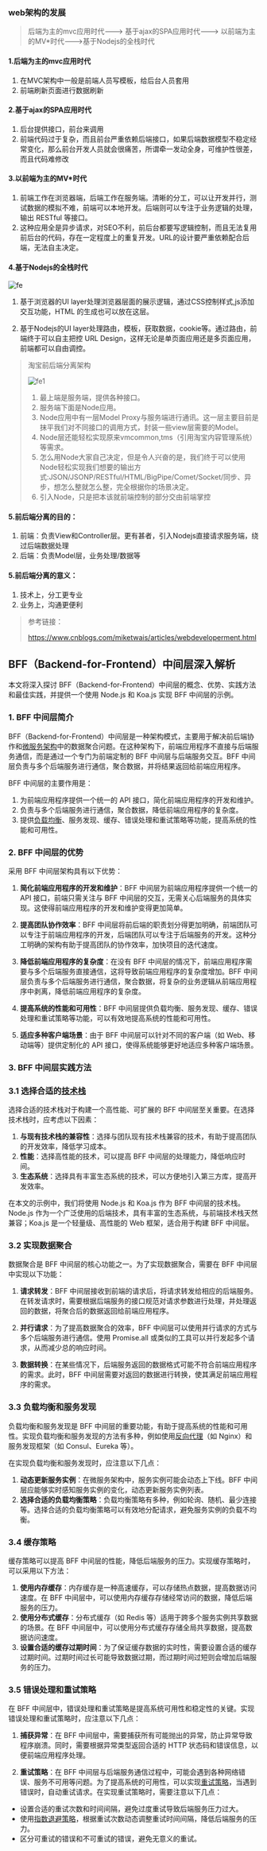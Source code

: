 ### web架构的发展

> 后端为主的mvc应用时代---> 基于ajax的SPA应用时代---> 以前端为主的MV*时代--->基于Nodejs的全栈时代

#### 1.后端为主的mvc应用时代

1. 在MVC架构中一般是前端人员写模板，给后台人员套用
2. 前端刷新页面进行数据刷新

#### 2.基于ajax的SPA应用时代

1. 后台提供接口，前台来调用
2. 前端代码过于复杂，而且前台严重依赖后端接口，如果后端数据模型不稳定经常变化，那么前台开发人员就会很痛苦，所谓牵一发动全身，可维护性很差，而且代码难修改

#### 3.以前端为主的MV*时代

1. 前端工作在浏览器端，后端工作在服务端。清晰的分工，可以让开发并行，测试数据的模拟不难，前端可以本地开发。后端则可以专注于业务逻辑的处理，输出 RESTful 等接口。
2. 这种应用全是异步请求，对SEO不利，前后台都要写逻辑控制，而且无法复用前后台的代码，存在一定程度上的重复开发。URL的设计要严重依赖配合后端，无法自主决定。

#### 4.基于Nodejs的全栈时代

![fe](../../../bbNote/image/fe.jpg)

1. 基于浏览器的UI layer处理浏览器层面的展示逻辑，通过CSS控制样式,js添加交互功能，HTML 的生成也可以放在这层。

2. 基于Nodejs的UI layer处理路由，模板，获取数据，cookie等。通过路由，前端终于可以自主把控 URL Design，这样无论是单页面应用还是多页面应用，前端都可以自由调控。

> 淘宝前后端分离架构
>
> ![fe1](../../../bbNote/image/fe1.jpg)
>
> 1. 最上端是服务端，提供各种接口。
> 2. 服务端下面是Node应用。
> 3. Node应用中有一层Model Proxy与服务端进行通讯。这一层主要目前是抹平我们对不同接口的调用方式，封装一些view层需要的Model。
> 4. Node层还能轻松实现原来vmcommon,tms（引用淘宝内容管理系统）等需求。
> 5. 怎么用Node大家自己决定，但是令人兴奋的是，我们终于可以使用Node轻松实现我们想要的输出方式:JSON/JSONP/RESTful/HTML/BigPipe/Comet/Socket/同步、异步，想怎么整就怎么整，完全根据你的场景决定。
> 6. 引入Node，只是把本该就前端控制的部分交由前端掌控

#### 5.前后端分离的目的：

1. 前端：负责View和Controller层。更有甚者，引入Nodejs直接请求服务端，绕过后端数据处理
2.  后端：负责Model层，业务处理/数据等

#### 5.前后端分离的意义：

1.  技术上，分工更专业
2. 业务上，沟通更便利



> 参考链接：
>
> https://www.cnblogs.com/miketwais/articles/webdeveloperment.html

## BFF（Backend-for-Frontend）中间层深入解析

本文将深入探讨 BFF（Backend-for-Frontend）中间层的概念、优势、实践方法和最佳实践，并提供一个使用 Node.js 和 Koa.js 实现 BFF 中间层的示例。

### 1. BFF 中间层简介

BFF（Backend-for-Frontend）中间层是一种架构模式，主要用于解决前后端协作和[微服务架构](https://www.zhihu.com/search?q=微服务架构&search_source=Entity&hybrid_search_source=Entity&hybrid_search_extra={"sourceType"%3A"answer"%2C"sourceId"%3A2954690259})中的数据聚合问题。在这种架构下，前端应用程序不直接与后端服务通信，而是通过一个专门为前端定制的 BFF 中间层与后端服务交互。BFF 中间层负责与多个后端服务进行通信，聚合数据，并将结果返回给前端应用程序。

BFF 中间层的主要作用是：

1. 为前端应用程序提供一个统一的 API 接口，简化前端应用程序的开发和维护。
2. 负责与多个后端服务进行通信，聚合数据，降低前端应用程序的复杂度。
3. 提供[负载均衡](https://www.zhihu.com/search?q=负载均衡&search_source=Entity&hybrid_search_source=Entity&hybrid_search_extra={"sourceType"%3A"answer"%2C"sourceId"%3A2954690259})、服务发现、缓存、错误处理和重试策略等功能，提高系统的性能和可用性。

### 2. BFF 中间层的优势

采用 BFF 中间层架构具有以下优势：

1. **简化前端应用程序的开发和维护**：BFF 中间层为前端应用程序提供一个统一的 API 接口，前端只需关注与 BFF 中间层的交互，无需关心后端服务的具体实现。这使得前端应用程序的开发和维护变得更加简单。
2. **提高团队协作效率**：BFF 中间层将前后端的职责划分得更加明确，前端团队可以专注于前端应用程序的开发，后端团队可以专注于后端服务的开发。这种分工明确的架构有助于提高团队的协作效率，加快项目的迭代速度。
   
3. **降低前端应用程序的复杂度**：在没有 BFF 中间层的情况下，前端应用程序需要与多个后端服务直接通信，这将导致前端应用程序的复杂度增加。BFF 中间层负责与多个后端服务进行通信，聚合数据，将复杂的业务逻辑从前端应用程序中剥离，降低前端应用程序的复杂度。
   
4. **提高系统的性能和可用性**：BFF 中间层提供负载均衡、服务发现、缓存、错误处理和重试策略等功能，可以有效地提高系统的性能和可用性。
5. **适应多种客户端场景**：由于 BFF 中间层可以针对不同的客户端（如 Web、移动端等）提供定制化的 API 接口，使得系统能够更好地适应多种客户端场景。

### 3. BFF 中间层实践方法

### 3.1 选择合适的[技术栈](https://www.zhihu.com/search?q=技术栈&search_source=Entity&hybrid_search_source=Entity&hybrid_search_extra={"sourceType"%3A"answer"%2C"sourceId"%3A2954690259})

选择合适的技术栈对于构建一个高性能、可扩展的 BFF 中间层至关重要。在选择技术栈时，应考虑以下因素：

1. **与现有技术栈的兼容性**：选择与团队现有技术栈兼容的技术，有助于提高团队的开发效率，降低学习成本。
2. **性能**：选择高性能的技术，可以提高 BFF 中间层的处理能力，降低响应时间。
3. **生态系统**：选择具有丰富生态系统的技术，可以方便地引入第三方库，提高开发效率。

在本文的示例中，我们将使用 Node.js 和 Koa.js 作为 BFF 中间层的技术栈。Node.js 作为一个广泛使用的后端技术，具有丰富的生态系统，与前端技术栈天然兼容；Koa.js 是一个轻量级、高性能的 Web 框架，适合用于构建 BFF 中间层。

### 3.2 实现数据聚合

数据聚合是 BFF 中间层的核心功能之一。为了实现数据聚合，需要在 BFF 中间层中实现以下功能：

1. **请求转发**：BFF 中间层接收到前端的请求后，将请求转发给相应的后端服务。在转发请求时，需要根据后端服务的接口规范对请求参数进行处理，并处理返回的数据，将聚合后的数据返回给前端应用程序。
   
2. **并行请求**：为了提高数据聚合的效率，BFF 中间层可以使用并行请求的方式与多个后端服务进行通信。使用 Promise.all 或类似的工具可以并行发起多个请求，从而减少总的响应时间。
   
3. **数据转换**：在某些情况下，后端服务返回的数据格式可能不符合前端应用程序的需求。此时，BFF 中间层需要对返回的数据进行转换，使其满足前端应用程序的需求。

### 3.3 负载均衡和服务发现

负载均衡和服务发现是 BFF 中间层的重要功能，有助于提高系统的性能和可用性。实现负载均衡和服务发现的方法有多种，例如使用[反向代理](https://www.zhihu.com/search?q=反向代理&search_source=Entity&hybrid_search_source=Entity&hybrid_search_extra={"sourceType"%3A"answer"%2C"sourceId"%3A2954690259})（如 Nginx）和服务发现框架（如 Consul、Eureka 等）。

在实现负载均衡和服务发现时，应注意以下几点：

1. **动态更新服务实例**：在微服务架构中，服务实例可能会动态上下线。BFF 中间层应能够实时感知服务实例的变化，动态更新服务实例列表。
2. **选择合适的负载均衡策略**：负载均衡策略有多种，例如轮询、随机、最少连接等。选择合适的负载均衡策略可以有效地分配请求，避免服务实例的负载不均衡。

### 3.4 缓存策略

缓存策略可以提高 BFF 中间层的性能，降低后端服务的压力。实现缓存策略时，可以采用以下方法：

1. **使用内存缓存**：内存缓存是一种高速缓存，可以存储热点数据，提高数据访问速度。在 BFF 中间层中，可以使用内存缓存存储经常访问的数据，降低后端服务的压力。
2. **使用分布式缓存**：分布式缓存（如 Redis 等）适用于跨多个服务实例共享数据的场景。在 BFF 中间层中，可以使用分布式缓存存储全局共享数据，提高数据访问速度。
3. **设置合适的缓存过期时间**：为了保证缓存数据的实时性，需要设置合适的缓存过期时间。过期时间过长可能导致数据过期，而过期时间过短则会增加后端服务的压力。

### 3.5 错误处理和重试策略

在 BFF 中间层中，错误处理和重试策略是提高系统可用性和稳定性的关键。实现错误处理和重试策略时，应注意以下几点：

1. **捕获异常**：在 BFF 中间层中，需要捕获所有可能抛出的异常，防止异常导致程序崩溃。同时，需要根据异常类型返回合适的 HTTP 状态码和错误信息，以便前端应用程序处理。
   
2. **重试策略**：在 BFF 中间层与后端服务通信过程中，可能会遇到各种网络错误、服务不可用等问题。为了提高系统的可用性，可以实现[重试策略](https://www.zhihu.com/search?q=重试策略&search_source=Entity&hybrid_search_source=Entity&hybrid_search_extra={"sourceType"%3A"answer"%2C"sourceId"%3A2954690259})，当遇到错误时，自动重试请求。在实现重试策略时，需要注意以下几点：
   

- 设置合适的重试次数和时间间隔，避免过度重试导致后端服务压力过大。
- 使用[指数退避策略](https://www.zhihu.com/search?q=指数退避策略&search_source=Entity&hybrid_search_source=Entity&hybrid_search_extra={"sourceType"%3A"answer"%2C"sourceId"%3A2954690259})，根据重试次数动态调整重试时间间隔，降低后端服务的压力。
- 区分可重试的错误和不可重试的错误，避免无意义的重试。